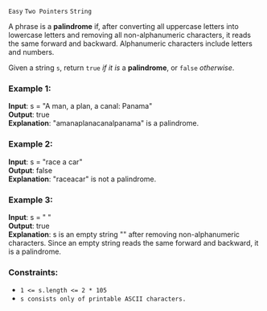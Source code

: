 `Easy` `Two Pointers` `String`

A phrase is a __palindrome__ if, after converting all uppercase letters into lowercase letters and removing all non-alphanumeric characters, it reads the same forward and backward. Alphanumeric characters include letters and numbers.

Given a string `s`, return `true` _if it is_ a __palindrome__, or `false` _otherwise_.


### Example 1:

__Input__: s = "A man, a plan, a canal: Panama"  
__Output__: true  
__Explanation__: "amanaplanacanalpanama" is a palindrome.

### Example 2:

__Input__: s = "race a car"  
__Output__: false  
__Explanation__: "raceacar" is not a palindrome.

### Example 3:

__Input__: s = " "  
__Output__: true  
__Explanation__: s is an empty string "" after removing non-alphanumeric characters.
Since an empty string reads the same forward and backward, it is a palindrome.


### Constraints:

- `1 <= s.length <= 2 * 105`
- `s consists only of printable ASCII characters.`


